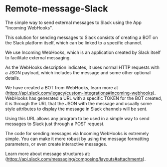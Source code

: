 # Remote-message-Slack
The simple way to send external messages to Slack using the App "Incoming WebHooks".

This solution for sending messages to Slack consists of creating a BOT on the Slack platform itself, which can be linked to a specific channel.

We use Incoming WebHooks, which is an application created by Slack itself to facilitate external messaging.

As the WebHooks description indicates, it uses normal HTTP requests with a JSON payload, which includes the message and some other optional details.

We have created a BOT from WebHooks, learn more at (https://api.slack.com/legacy/custom-integrations#incoming-webhooks). WebHooks has generated a URL with a specific TOKEN for the BOT created, it is through the URL that the JSON with the message and usually some style attributes to display the message in Slack channels will be sent.

Using this URL allows any program to be used in a simple way to send messages to Slack just through a POST request.

The code for sending messages via Incoming WebHooks is extremely simple. You can make it more robust by using the message formatting parameters, or even create interactive messages.

Learn more about message structures at: (https://api.slack.com/messaging/composing/layouts#attachments).
